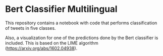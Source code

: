 # Bert Classifier Multilingual 

This repository contains a notebook with code that performs classification of tweets in five classes.  

Also, a visualization for one of the predictions done by the Bert classifier is included. This is based on the LIME algorithm (https://arxiv.org/abs/1602.04938).
